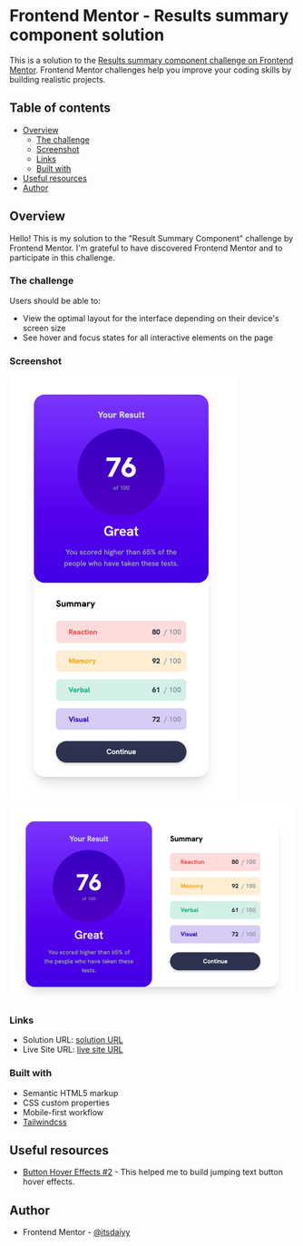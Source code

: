 # Frontend Mentor - Results summary component solution

This is a solution to the [Results summary component challenge on Frontend Mentor](https://www.frontendmentor.io/challenges/results-summary-component-CE_K6s0maV). Frontend Mentor challenges help you improve your coding skills by building realistic projects.

## Table of contents

- [Overview](#overview)
  - [The challenge](#the-challenge)
  - [Screenshot](#screenshot)
  - [Links](#links)
  - [Built with](#built-with)
- [Useful resources](#useful-resources)
- [Author](#author)

## Overview

Hello! This is my solution to the "Result Summary Component" challenge by Frontend Mentor. I'm grateful to have discovered Frontend Mentor and to participate in this challenge.

### The challenge

Users should be able to:

- View the optimal layout for the interface depending on their device's screen size
- See hover and focus states for all interactive elements on the page

### Screenshot

![](./screenshots/desktop.png)
![](./screenshots/mobile.png)

### Links

- Solution URL: [solution URL](https://github.com/itsdaiyy/results-summary-component/)
- Live Site URL: [live site URL](https://itsdaiyy.github.io/results-summary-component/)

### Built with

- Semantic HTML5 markup
- CSS custom properties
- Mobile-first workflow
- [Tailwindcss](https://tailwindcss.com/)

## Useful resources

- [Button Hover Effects #2](https://codepen.io/aaroniker/pen/abzbRvo) - This helped me to build jumping text button hover effects.

## Author

- Frontend Mentor - [@itsdaiyy](https://www.frontendmentor.io/profile/itsdaiyy)
